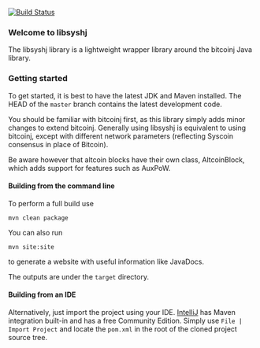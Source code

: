 [![Build Status](https://travis-ci.org/Syscoin/libsyshj.svg?branch=master)](https://travis-ci.org/Syscoin/libsyshj)

### Welcome to libsyshj

The libsyshj library is a lightweight wrapper library around the bitcoinj Java library.

### Getting started

To get started, it is best to have the latest JDK and Maven installed. The HEAD of the `master` branch contains the latest development code.

You should be familiar with bitcoinj first, as this library simply adds minor
changes to extend bitcoinj. Generally using libsyshj is equivalent to using
bitcoinj, except with different network parameters (reflecting Syscoin consensus
in place of Bitcoin).

Be aware however that altcoin blocks have their own class, AltcoinBlock, which
adds support for features such as AuxPoW.

#### Building from the command line

To perform a full build use
```
mvn clean package
```
You can also run
```
mvn site:site
```
to generate a website with useful information like JavaDocs.

The outputs are under the `target` directory.

#### Building from an IDE

Alternatively, just import the project using your IDE. [IntelliJ](http://www.jetbrains.com/idea/download/) has Maven integration built-in and has a free Community Edition. Simply use `File | Import Project` and locate the `pom.xml` in the root of the cloned project source tree.

